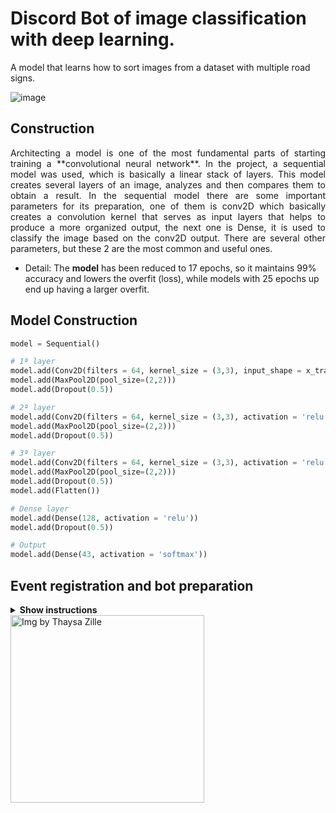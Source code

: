 # Discord Bot of image classification with deep learning.
A model that learns how to sort images from a dataset with multiple road signs.

![image](https://user-images.githubusercontent.com/61854138/193703647-0b0f8261-e818-43ec-8957-bab82d934350.png)
     
## Construction
<p align="justify" >Architecting a model is one of the most fundamental parts of starting training a **convolutional neural network**. In the project, a sequential model was used, which is basically a linear stack of layers. This model creates several layers of an image, analyzes and then compares them to obtain a result. In the sequential model there are some important parameters for its preparation, one of them is conv2D which basically creates a convolution kernel that serves as input layers that helps to produce a more organized output, the next one is Dense, it is used to classify the image based on the conv2D output. There are several other parameters, but these 2 are the most common and useful ones.
</p>

* Detail: The **model** has been reduced to 17 epochs, so it maintains 99% accuracy and lowers the overfit (loss), while models with 25 epochs up end up having a larger overfit.

## Model Construction
```py
model = Sequential()

# 1ª layer
model.add(Conv2D(filters = 64, kernel_size = (3,3), input_shape = x_train.shape[1:], activation = 'relu', padding = 'same'))
model.add(MaxPool2D(pool_size=(2,2)))
model.add(Dropout(0.5))

# 2ª layer
model.add(Conv2D(filters = 64, kernel_size = (3,3), activation = 'relu'))
model.add(MaxPool2D(pool_size=(2,2)))
model.add(Dropout(0.5))

# 3ª layer
model.add(Conv2D(filters = 64, kernel_size = (3,3), activation = 'relu'))
model.add(MaxPool2D(pool_size=(2,2)))
model.add(Dropout(0.5))
model.add(Flatten())

# Dense layer
model.add(Dense(128, activation = 'relu'))
model.add(Dropout(0.5))

# Output
model.add(Dense(43, activation = 'softmax'))
```

## Event registration and bot preparation
<details><summary><b>Show instructions</b></summary>
    
  1. Register event:
    ```py
    # Register event
    @client.event

    # Bot ready to start using
    async def on_ready():
    print('Conect {0.user}'.format(client))
    ```

 2. Commands in discord and image analysis:
    ```py
    # Fires whenever a non-authorial message is received
    @client.event
    async def on_message(message):
      if message.author == client.user:
       return
      if message.content.startswith('$oi'):
       await message.channel.send('Eae meu consagrado')

    image_shape = (50,50)
    img = Image.open(dir_path + 'to.jpg').convert('RGB')
    img = img.resize(image_shape)
    img = np.expand_dims(img, axis=0)
    img = np.array(img)

    index = (np.argmax(predictions, axis = 1))
    board = boardClasses[int(index)]
    ```
</details>
<img src="https://user-images.githubusercontent.com/61854138/193707319-eea7942a-7e51-485d-b6b2-effe8ebe6ccb.png" align="left"
     alt="Img by Thaysa Zille" width="310" height="300">

